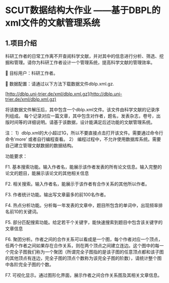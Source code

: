 # SCUT数据结构大作业 ——基于DBPL的xml文件的文献管理系统
## 1.项目介绍
科研工作者的日常工作离不开查阅科学文献，并对其中的信息进行分析、筛选、挖掘和管理。请你为科研工作者设计一个管理系统，提高科学文献的管理效率。

	目标用户：科研工作者。

	数据配置：请通过以下方法下载数据文件dblp.xml.gz.

[http://dblp.uni-trier.de/xml/dblp.xml.gz](http://dblp.uni-trier.de/xml/dblp.xml.gz)

将该数据文件解压后，其中包含一个dblp.xml文件。该文件由科学文献的记录序列组成。
每个记录对应一篇文章，其中包含对作者，题名，发表杂志，卷号，出版时间等的详细说明。请基于该数据，设计能满足后述功能的文献管理系统。

注：
1）dblp.xml的大小超过1G，所以不要直接点击打开该文件。需要通过命令行命令’more’ 或者自行编程查看。
2） 编程过程中，不允许使用数据库系统。需要自己建立管理文献数据的数据结构。

功能要求：

F1. 基本搜索功能。输入作者名，能展示该作者发表的所有论文信息。输入完整的论文的题目，能展示该论文的其他相关信息

F2. 相关搜索。输入作者名，能展示于该作者有合作关系的其他所以作者。

F3. 作者统计功能。输出写文章最多的前100名作者。

F4. 热点分析功能。分析每一年发表的文章中，题目所包含的单词中，出现频率排名前10的关键词。

F5. 部分匹配搜索功能。给定若干个关键字，能快速搜索到题目中包含该关键字的文章信息

F6. 聚团分析。作者之间的合作关系可以看成是一个图，每个作者对应一个顶点，任两个作者之间如果存在合作关系，则在两个顶点之间建立连边。这个图中的每一个完全子图我们称为一个聚团（所谓完全子图指的是该子图的任意顶点都和该子图的其他顶点有连边，完全子图的顶点个数称为该完全子图的阶数），请统计整个图中各阶完全子图的个数。

F7. 可视化显示。通过图形化界面，展示作者之间合作关系图及其相关文章信息。